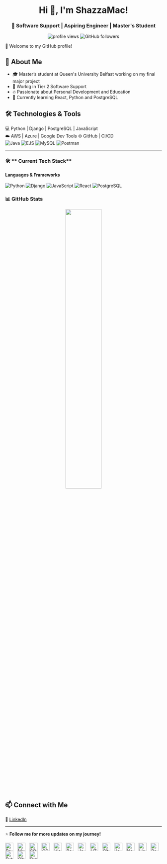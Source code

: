 <h1 align="center">Hi 👋, I'm ShazzaMac!</h1>
<h3 align="center">🚀 Software Support | Aspiring Engineer | Master's Student</h3>

<p align="center">
  <img src="https://komarev.com/ghpvc/?username=ShazzaMac&label=Profile%20Views&color=0e75b6&style=flat" alt="profile views" />
  <img src="https://img.shields.io/github/followers/ShazzaMac?label=Followers&style=social" alt="GitHub followers" />
</p>
🌟 Welcome to my GitHub profile!

## 🚀 About Me  
- 🎓 Master’s student at Queen's University Belfast working on my final major project
- 📌 Workig in Tier 2 Software Support
- 🔥 Passionate about Personal Development and Education 
- 🎯 Currently learning React, Python and PostgreSQL 

## 🛠 Technologies & Tools  
💻 Python | Django | PostgreSQL | JavaScript  
☁️ AWS | Azure | Google Dev Tools 
⚙️ GitHub | CI/CD  
![Java](https://img.shields.io/badge/Java-ED8B00?style=flat&logo=openjdk&logoColor=white)
![EJS](https://img.shields.io/badge/EJS-0275D8?style=flat&logo=javascript&logoColor=white)
![MySQL](https://img.shields.io/badge/MySQL-4479A1?style=flat&logo=mysql&logoColor=white)
![Postman](https://img.shields.io/badge/Postman-FF6C37?style=flat&logo=postman&logoColor=white)

---

### 🛠 ** Current Tech Stack**
#### **Languages & Frameworks**
![Python](https://img.shields.io/badge/Python-3776AB?style=flat&logo=python&logoColor=white)
![Django](https://img.shields.io/badge/Django-092E20?style=flat&logo=django&logoColor=white)
![JavaScript](https://img.shields.io/badge/JavaScript-F7DF1E?style=flat&logo=javascript&logoColor=black)
![React](https://img.shields.io/badge/React-20232A?style=flat&logo=react&logoColor=61DAFB)
![PostgreSQL](https://img.shields.io/badge/PostgreSQL-316192?style=flat&logo=postgresql&logoColor=white)

### 📊 **GitHub Stats**
<p align="center">
  <img width="48%" src="https://github-readme-stats.vercel.app/api?username=ShazzaMac&show_icons=true&theme=tokyonight" />
  </p>

## 📫 Connect with Me  
🔗 [LinkedIn](https://www.linkedin.com/in/sharon-plumridge-mcaleer)  

---
⭐️ **Follow me for more updates on my journey!**

<img align="left" alt="React" width="26px" src="https://cdn.jsdelivr.net/gh/devicons/devicon@latest/icons/react/react-original-wordmark.svg" style="padding-right:10px;" />
<img align="left" alt="MySQL" width="26px" src="https://cdn.jsdelivr.net/gh/devicons/devicon/icons/mysql/mysql-original.svg" style="padding-right:10px;" />
<img align="left" alt="SQL" width="26px" src="https://cdn.jsdelivr.net/gh/devicons/devicon@latest/icons/azuresqldatabase/azuresqldatabase-original.svg" style="padding-right:10px;" />
<img align="left" alt="CSS3" width="26px" src="https://cdn.jsdelivr.net/gh/devicons/devicon/icons/css3/css3-original.svg" style="padding-right:10px;" />
<img align="left" alt="Visual Studio Code" width="26px" src="https://cdn.jsdelivr.net/gh/devicons/devicon/icons/vscode/vscode-original.svg" style="padding-right:10px;" />
<img align="left" alt="Bootstrap" width="26px" src="https://cdn.jsdelivr.net/gh/devicons/devicon@latest/icons/bootstrap/bootstrap-original.svg" style="padding-right:10px;" />
<img align="left" alt="Java" width="26px" src="https://cdn.jsdelivr.net/gh/devicons/devicon@latest/icons/java/java-original-wordmark.svg" style="padding-right:10px;" />
<img align="left" alt="HTML5" width="26px" src="https://cdn.jsdelivr.net/gh/devicons/devicon/icons/html5/html5-original.svg" style="padding-right:10px;" />
<img align="left" alt="Git" width="26px" src="https://cdn.jsdelivr.net/gh/devicons/devicon/icons/git/git-original.svg" style="padding-right:10px;" />
<img align="left" alt="JavaScript" width="26px" src="https://cdn.jsdelivr.net/gh/devicons/devicon/icons/javascript/javascript-original.svg" style="padding-right:10px;" />
<img align="left" alt="Node.js" width="26px" src="https://cdn.jsdelivr.net/gh/devicons/devicon/icons/nodejs/nodejs-original.svg" style="padding-right:10px;" />
<img align="left" alt="Linux" width="26px" src="https://cdn.jsdelivr.net/gh/devicons/devicon@latest/icons/linux/linux-original.svg" style="padding-right:10px;" />
<img align="left" alt="PostgreSQL" width="26px" src="https://cdn.jsdelivr.net/gh/devicons/devicon@latest/icons/postgresql/postgresql-original-wordmark.svg" tyle="padding-right:10px;" />
<img align="left" alt="Python" width="26px" src="https://cdn.jsdelivr.net/gh/devicons/devicon@latest/icons/python/python-original-wordmark.svg"
style="padding-right:10px;" />
<img align="left" alt="GitHub" width="26px" src="https://cdn.jsdelivr.net/gh/devicons/devicon@latest/icons/github/github-original.svg"
style="padding-right:10px;" />
<img align="left" alt="Python" width="26px" src= "https://cdn.jsdelivr.net/gh/devicons/devicon@latest/icons/dbeaver/dbeaver-original.svg" style="padding-right:10px;" />



